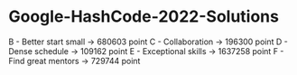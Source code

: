 # Google-HashCode-2022-Solutions
B - Better start small -> 680603 point
C - Collaboration -> 196300 point 
D - Dense schedule -> 109162 point
E - Exceptional skills -> 1637258 point
F - Find great mentors -> 729744 point
